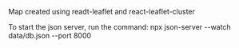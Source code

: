 Map created using readt-leaflet and react-leaflet-cluster

To start the json server, run the command:
npx json-server --watch data/db.json --port 8000

